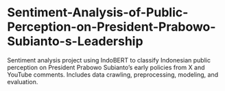 # Sentiment-Analysis-of-Public-Perception-on-President-Prabowo-Subianto-s-Leadership
Sentiment analysis project using IndoBERT to classify Indonesian public perception on President Prabowo Subianto’s early policies from X and YouTube comments. Includes data crawling, preprocessing, modeling, and evaluation.
